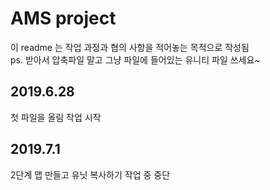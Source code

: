 # AMS project
이 readme 는 작업 과정과 협의 사항을 적어놓는 목적으로 작성됨\
ps. 받아서 압축파일 말고 그냥 파일에 들어있는 유니티 파일 쓰세요~
## 2019.6.28
첫 파일을 올림 작업 시작
## 2019.7.1
2단계 맵 만들고 유닛 복사하기 작업 중 중단

